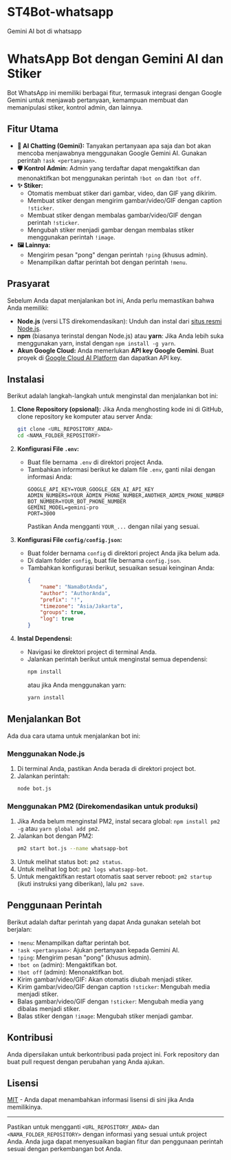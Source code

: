 # ST4Bot-whatsapp
Gemini AI bot di whatsapp

# WhatsApp Bot dengan Gemini AI dan Stiker

Bot WhatsApp ini memiliki berbagai fitur, termasuk integrasi dengan Google Gemini untuk menjawab pertanyaan, kemampuan membuat dan memanipulasi stiker, kontrol admin, dan lainnya.

## Fitur Utama

* **🤖 AI Chatting (Gemini):** Tanyakan pertanyaan apa saja dan bot akan mencoba menjawabnya menggunakan Google Gemini AI. Gunakan perintah `!ask <pertanyaan>`.
* **🛡️ Kontrol Admin:** Admin yang terdaftar dapat mengaktifkan dan menonaktifkan bot menggunakan perintah `!bot on` dan `!bot off`.
* **✨ Stiker:**
    * Otomatis membuat stiker dari gambar, video, dan GIF yang dikirim.
    * Membuat stiker dengan mengirim gambar/video/GIF dengan caption `!sticker`.
    * Membuat stiker dengan membalas gambar/video/GIF dengan perintah `!sticker`.
    * Mengubah stiker menjadi gambar dengan membalas stiker menggunakan perintah `!image`.
* **🖼️ Lainnya:**
    * Mengirim pesan "pong" dengan perintah `!ping` (khusus admin).
    * Menampilkan daftar perintah bot dengan perintah `!menu`.

## Prasyarat

Sebelum Anda dapat menjalankan bot ini, Anda perlu memastikan bahwa Anda memiliki:

* **Node.js** (versi LTS direkomendasikan): Unduh dan instal dari [situs resmi Node.js](https://nodejs.org/).
* **npm** (biasanya terinstal dengan Node.js) atau **yarn**: Jika Anda lebih suka menggunakan yarn, instal dengan `npm install -g yarn`.
* **Akun Google Cloud:** Anda memerlukan **API key Google Gemini**. Buat proyek di [Google Cloud AI Platform](https://console.cloud.google.com/vertex-ai/generative/language) dan dapatkan API key.

## Instalasi

Berikut adalah langkah-langkah untuk menginstal dan menjalankan bot ini:

1.  **Clone Repository (opsional):** Jika Anda menghosting kode ini di GitHub, clone repository ke komputer atau server Anda:
    ```bash
    git clone <URL_REPOSITORY_ANDA>
    cd <NAMA_FOLDER_REPOSITORY>
    ```

2.  **Konfigurasi File `.env`:**
    * Buat file bernama `.env` di direktori project Anda.
    * Tambahkan informasi berikut ke dalam file `.env`, ganti nilai dengan informasi Anda:
        ```dotenv
        GOOGLE_API_KEY=YOUR_GOOGLE_GEN_AI_API_KEY
        ADMIN_NUMBERS=YOUR_ADMIN_PHONE_NUMBER,ANOTHER_ADMIN_PHONE_NUMBER
        BOT_NUMBER=YOUR_BOT_PHONE_NUMBER
        GEMINI_MODEL=gemini-pro
        PORT=3000
        ```
        Pastikan Anda mengganti `YOUR_...` dengan nilai yang sesuai.

3.  **Konfigurasi File `config/config.json`:**
    * Buat folder bernama `config` di direktori project Anda jika belum ada.
    * Di dalam folder `config`, buat file bernama `config.json`.
    * Tambahkan konfigurasi berikut, sesuaikan sesuai keinginan Anda:
        ```json
        {
            "name": "NamaBotAnda",
            "author": "AuthorAnda",
            "prefix": "!",
            "timezone": "Asia/Jakarta",
            "groups": true,
            "log": true
        }
        ```

4.  **Instal Dependensi:**
    * Navigasi ke direktori project di terminal Anda.
    * Jalankan perintah berikut untuk menginstal semua dependensi:
        ```bash
        npm install
        ```
        atau jika Anda menggunakan yarn:
        ```bash
        yarn install
        ```

## Menjalankan Bot

Ada dua cara utama untuk menjalankan bot ini:

### Menggunakan Node.js

1.  Di terminal Anda, pastikan Anda berada di direktori project bot.
2.  Jalankan perintah:
    ```bash
    node bot.js
    ```

### Menggunakan PM2 (Direkomendasikan untuk produksi)

1.  Jika Anda belum menginstal PM2, instal secara global: `npm install pm2 -g` atau `yarn global add pm2`.
2.  Jalankan bot dengan PM2:
    ```bash
    pm2 start bot.js --name whatsapp-bot
    ```
3.  Untuk melihat status bot: `pm2 status`.
4.  Untuk melihat log bot: `pm2 logs whatsapp-bot`.
5.  Untuk mengaktifkan restart otomatis saat server reboot: `pm2 startup` (ikuti instruksi yang diberikan), lalu `pm2 save`.

## Penggunaan Perintah

Berikut adalah daftar perintah yang dapat Anda gunakan setelah bot berjalan:

* `!menu`: Menampilkan daftar perintah bot.
* `!ask <pertanyaan>`: Ajukan pertanyaan kepada Gemini AI.
* `!ping`: Mengirim pesan "pong" (khusus admin).
* `!bot on` (admin): Mengaktifkan bot.
* `!bot off` (admin): Menonaktifkan bot.
* Kirim gambar/video/GIF: Akan otomatis diubah menjadi stiker.
* Kirim gambar/video/GIF dengan caption `!sticker`: Mengubah media menjadi stiker.
* Balas gambar/video/GIF dengan `!sticker`: Mengubah media yang dibalas menjadi stiker.
* Balas stiker dengan `!image`: Mengubah stiker menjadi gambar.

## Kontribusi

Anda dipersilakan untuk berkontribusi pada project ini. Fork repository dan buat pull request dengan perubahan yang Anda ajukan.

## Lisensi

[MIT](LICENSE) - Anda dapat menambahkan informasi lisensi di sini jika Anda memilikinya.

---

Pastikan untuk mengganti `<URL_REPOSITORY_ANDA>` dan `<NAMA_FOLDER_REPOSITORY>` dengan informasi yang sesuai untuk project Anda. Anda juga dapat menyesuaikan bagian fitur dan penggunaan perintah sesuai dengan perkembangan bot Anda.
